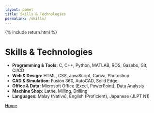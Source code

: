 ```yaml
---
layout: panel
title: Skills & Technologies
permalink: /skills/
---
```


{% include return.html %}

# Skills & Technologies  
- **Programming & Tools:** C, C++, Python, MATLAB, ROS, Gazebo, Git, CI/CD  
- **Web & Design:** HTML, CSS, JavaScript, Canva, Photoshop  
- **CAD & Simulation:** Fusion 360, AutoCAD, Solid Edge  
- **Office & Data:** Microsoft Office (Excel, PowerPoint), Data Analysis  
- **Machine Shop:** Lathe, Milling, Drilling  
- **Languages:** Malay (Native), English (Proficient), Japanese (JLPT N1)

<footer class="project-footer">
  <a href="/" class="btn btn-home">Home</a>
</footer>

